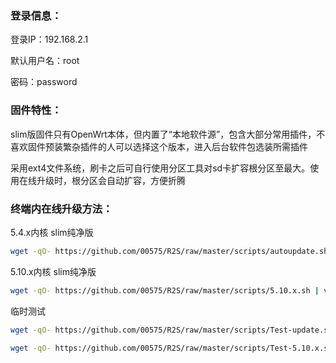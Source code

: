### 登录信息：
登录IP：192.168.2.1 

默认用户名：root 

密码：password

### 固件特性：

slim版固件只有OpenWrt本体，但内置了“本地软件源”，包含大部分常用插件，不喜欢固件预装繁杂插件的人可以选择这个版本，进入后台软件包选装所需插件

采用ext4文件系统，刷卡之后可自行使用分区工具对sd卡扩容根分区至最大。使用在线升级时，根分区会自动扩容，方便折腾

### 终端内在线升级方法： 

5.4.x内核 slim纯净版
```bash
wget -qO- https://github.com/00575/R2S/raw/master/scripts/autoupdate.sh | ver=-slim sh
```

5.10.x内核 slim纯净版
```bash
wget -qO- https://github.com/00575/R2S/raw/master/scripts/5.10.x.sh | ver=-slim sh
```

临时测试
```bash
wget -qO- https://github.com/00575/R2S/raw/master/scripts/Test-update.sh | sh
```
```bash
wget -qO- https://github.com/00575/R2S/raw/master/scripts/Test-5.10.x.sh | sh
```

